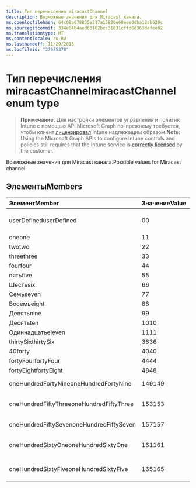 ```yaml
---
title: Тип перечисления miracastChannel
description: Возможные значения для Miracast канала.
ms.openlocfilehash: 64c68a678835e217a15820e68eee0dba12ab620c
ms.sourcegitcommit: 334e84b4aed63162bcc31831cffd6d363dafee02
ms.translationtype: MT
ms.contentlocale: ru-RU
ms.lasthandoff: 11/29/2018
ms.locfileid: "27025378"
---
```

# <a name="miracastchannel-enum-type"></a><span data-ttu-id="6d53e-103">Тип перечисления miracastChannel</span><span class="sxs-lookup"><span data-stu-id="6d53e-103">miracastChannel enum type</span></span>

> <span data-ttu-id="6d53e-104">**Примечание.** Для настройки элементов управления и политик Intune с помощью API Microsoft Graph по-прежнему требуется, чтобы клиент [лицензировал](https://go.microsoft.com/fwlink/?linkid=839381) Intune надлежащим образом.</span><span class="sxs-lookup"><span data-stu-id="6d53e-104">**Note:** Using the Microsoft Graph APIs to configure Intune controls and policies still requires that the Intune service is [correctly licensed](https://go.microsoft.com/fwlink/?linkid=839381) by the customer.</span></span>

<span data-ttu-id="6d53e-105">Возможные значения для Miracast канала.</span><span class="sxs-lookup"><span data-stu-id="6d53e-105">Possible values for Miracast channel.</span></span>
## <a name="members"></a><span data-ttu-id="6d53e-106">Элементы</span><span class="sxs-lookup"><span data-stu-id="6d53e-106">Members</span></span>
|<span data-ttu-id="6d53e-107">Элемент</span><span class="sxs-lookup"><span data-stu-id="6d53e-107">Member</span></span>|<span data-ttu-id="6d53e-108">Значение</span><span class="sxs-lookup"><span data-stu-id="6d53e-108">Value</span></span>|<span data-ttu-id="6d53e-109">Description</span><span class="sxs-lookup"><span data-stu-id="6d53e-109">Description</span></span>|
|:---|:---|:---|
|<span data-ttu-id="6d53e-110">userDefined</span><span class="sxs-lookup"><span data-stu-id="6d53e-110">userDefined</span></span>|<span data-ttu-id="6d53e-111">0</span><span class="sxs-lookup"><span data-stu-id="6d53e-111">0</span></span>|<span data-ttu-id="6d53e-112">User Defined, значение по умолчанию, без цели.</span><span class="sxs-lookup"><span data-stu-id="6d53e-112">User Defined, default value, no intent.</span></span>|
|<span data-ttu-id="6d53e-113">one</span><span class="sxs-lookup"><span data-stu-id="6d53e-113">one</span></span>|<span data-ttu-id="6d53e-114">1</span><span class="sxs-lookup"><span data-stu-id="6d53e-114">1</span></span>|<span data-ttu-id="6d53e-115">Один.</span><span class="sxs-lookup"><span data-stu-id="6d53e-115">One.</span></span>|
|<span data-ttu-id="6d53e-116">two</span><span class="sxs-lookup"><span data-stu-id="6d53e-116">two</span></span>|<span data-ttu-id="6d53e-117">2</span><span class="sxs-lookup"><span data-stu-id="6d53e-117">2</span></span>|<span data-ttu-id="6d53e-118">Два.</span><span class="sxs-lookup"><span data-stu-id="6d53e-118">Two.</span></span>|
|<span data-ttu-id="6d53e-119">three</span><span class="sxs-lookup"><span data-stu-id="6d53e-119">three</span></span>|<span data-ttu-id="6d53e-120">3</span><span class="sxs-lookup"><span data-stu-id="6d53e-120">3</span></span>|<span data-ttu-id="6d53e-121">Три.</span><span class="sxs-lookup"><span data-stu-id="6d53e-121">Three.</span></span>|
|<span data-ttu-id="6d53e-122">four</span><span class="sxs-lookup"><span data-stu-id="6d53e-122">four</span></span>|<span data-ttu-id="6d53e-123">4</span><span class="sxs-lookup"><span data-stu-id="6d53e-123">4</span></span>|<span data-ttu-id="6d53e-124">Четыре.</span><span class="sxs-lookup"><span data-stu-id="6d53e-124">Four.</span></span>|
|<span data-ttu-id="6d53e-125">пять</span><span class="sxs-lookup"><span data-stu-id="6d53e-125">five</span></span>|<span data-ttu-id="6d53e-126">5</span><span class="sxs-lookup"><span data-stu-id="6d53e-126">5</span></span>|<span data-ttu-id="6d53e-127">Пять.</span><span class="sxs-lookup"><span data-stu-id="6d53e-127">Five.</span></span>|
|<span data-ttu-id="6d53e-128">Шесть</span><span class="sxs-lookup"><span data-stu-id="6d53e-128">six</span></span>|<span data-ttu-id="6d53e-129">6</span><span class="sxs-lookup"><span data-stu-id="6d53e-129">6</span></span>|<span data-ttu-id="6d53e-130">Шесть.</span><span class="sxs-lookup"><span data-stu-id="6d53e-130">Six.</span></span>|
|<span data-ttu-id="6d53e-131">Семь</span><span class="sxs-lookup"><span data-stu-id="6d53e-131">seven</span></span>|<span data-ttu-id="6d53e-132">7</span><span class="sxs-lookup"><span data-stu-id="6d53e-132">7</span></span>|<span data-ttu-id="6d53e-133">7.</span><span class="sxs-lookup"><span data-stu-id="6d53e-133">Seven.</span></span>|
|<span data-ttu-id="6d53e-134">Восемь</span><span class="sxs-lookup"><span data-stu-id="6d53e-134">eight</span></span>|<span data-ttu-id="6d53e-135">8</span><span class="sxs-lookup"><span data-stu-id="6d53e-135">8</span></span>|<span data-ttu-id="6d53e-136">8.</span><span class="sxs-lookup"><span data-stu-id="6d53e-136">Eight.</span></span>|
|<span data-ttu-id="6d53e-137">Девять</span><span class="sxs-lookup"><span data-stu-id="6d53e-137">nine</span></span>|<span data-ttu-id="6d53e-138">9</span><span class="sxs-lookup"><span data-stu-id="6d53e-138">9</span></span>|<span data-ttu-id="6d53e-139">9.</span><span class="sxs-lookup"><span data-stu-id="6d53e-139">Nine.</span></span>|
|<span data-ttu-id="6d53e-140">Десять</span><span class="sxs-lookup"><span data-stu-id="6d53e-140">ten</span></span>|<span data-ttu-id="6d53e-141">10</span><span class="sxs-lookup"><span data-stu-id="6d53e-141">10</span></span>|<span data-ttu-id="6d53e-142">Десять.</span><span class="sxs-lookup"><span data-stu-id="6d53e-142">Ten.</span></span>|
|<span data-ttu-id="6d53e-143">Одиннадцать</span><span class="sxs-lookup"><span data-stu-id="6d53e-143">eleven</span></span>|<span data-ttu-id="6d53e-144">11</span><span class="sxs-lookup"><span data-stu-id="6d53e-144">11</span></span>|<span data-ttu-id="6d53e-145">Одиннадцать.</span><span class="sxs-lookup"><span data-stu-id="6d53e-145">Eleven.</span></span>|
|<span data-ttu-id="6d53e-146">thirtySix</span><span class="sxs-lookup"><span data-stu-id="6d53e-146">thirtySix</span></span>|<span data-ttu-id="6d53e-147">36</span><span class="sxs-lookup"><span data-stu-id="6d53e-147">36</span></span>|<span data-ttu-id="6d53e-148">30-6.</span><span class="sxs-lookup"><span data-stu-id="6d53e-148">Thirty-Six.</span></span>|
|<span data-ttu-id="6d53e-149">40</span><span class="sxs-lookup"><span data-stu-id="6d53e-149">forty</span></span>|<span data-ttu-id="6d53e-150">40</span><span class="sxs-lookup"><span data-stu-id="6d53e-150">40</span></span>|<span data-ttu-id="6d53e-151">40.</span><span class="sxs-lookup"><span data-stu-id="6d53e-151">Forty.</span></span>|
|<span data-ttu-id="6d53e-152">fortyFour</span><span class="sxs-lookup"><span data-stu-id="6d53e-152">fortyFour</span></span>|<span data-ttu-id="6d53e-153">44</span><span class="sxs-lookup"><span data-stu-id="6d53e-153">44</span></span>|<span data-ttu-id="6d53e-154">Сорока четырех.</span><span class="sxs-lookup"><span data-stu-id="6d53e-154">Forty-Four.</span></span>|
|<span data-ttu-id="6d53e-155">fortyEight</span><span class="sxs-lookup"><span data-stu-id="6d53e-155">fortyEight</span></span>|<span data-ttu-id="6d53e-156">48</span><span class="sxs-lookup"><span data-stu-id="6d53e-156">48</span></span>|<span data-ttu-id="6d53e-157">40-8.</span><span class="sxs-lookup"><span data-stu-id="6d53e-157">Forty-Eight.</span></span>|
|<span data-ttu-id="6d53e-158">oneHundredFortyNine</span><span class="sxs-lookup"><span data-stu-id="6d53e-158">oneHundredFortyNine</span></span>|<span data-ttu-id="6d53e-159">149</span><span class="sxs-lookup"><span data-stu-id="6d53e-159">149</span></span>|<span data-ttu-id="6d53e-160">OneHundredForty 9.</span><span class="sxs-lookup"><span data-stu-id="6d53e-160">OneHundredForty-Nine.</span></span>|
|<span data-ttu-id="6d53e-161">oneHundredFiftyThree</span><span class="sxs-lookup"><span data-stu-id="6d53e-161">oneHundredFiftyThree</span></span>|<span data-ttu-id="6d53e-162">153</span><span class="sxs-lookup"><span data-stu-id="6d53e-162">153</span></span>|<span data-ttu-id="6d53e-163">Три OneHundredFifty.</span><span class="sxs-lookup"><span data-stu-id="6d53e-163">OneHundredFifty-Three.</span></span>|
|<span data-ttu-id="6d53e-164">oneHundredFiftySeven</span><span class="sxs-lookup"><span data-stu-id="6d53e-164">oneHundredFiftySeven</span></span>|<span data-ttu-id="6d53e-165">157</span><span class="sxs-lookup"><span data-stu-id="6d53e-165">157</span></span>|<span data-ttu-id="6d53e-166">OneHundredFifty 7.</span><span class="sxs-lookup"><span data-stu-id="6d53e-166">OneHundredFifty-Seven.</span></span>|
|<span data-ttu-id="6d53e-167">oneHundredSixtyOne</span><span class="sxs-lookup"><span data-stu-id="6d53e-167">oneHundredSixtyOne</span></span>|<span data-ttu-id="6d53e-168">161</span><span class="sxs-lookup"><span data-stu-id="6d53e-168">161</span></span>|<span data-ttu-id="6d53e-169">Один OneHundredSixty.</span><span class="sxs-lookup"><span data-stu-id="6d53e-169">OneHundredSixty-One.</span></span>|
|<span data-ttu-id="6d53e-170">oneHundredSixtyFive</span><span class="sxs-lookup"><span data-stu-id="6d53e-170">oneHundredSixtyFive</span></span>|<span data-ttu-id="6d53e-171">165</span><span class="sxs-lookup"><span data-stu-id="6d53e-171">165</span></span>|<span data-ttu-id="6d53e-172">Пять OneHundredSixty.</span><span class="sxs-lookup"><span data-stu-id="6d53e-172">OneHundredSixty-Five.</span></span>|



